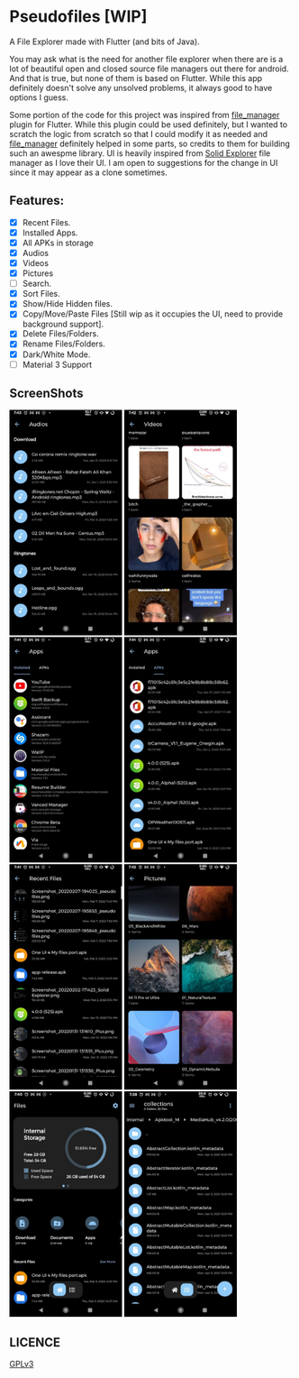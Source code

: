 # Pseudofiles [WIP]

A File Explorer made with Flutter (and bits of Java).

You may ask what is the need for another file explorer when there are is a lot of beautiful open and closed source file managers out there for android. And that is true, but none of them is based on Flutter. While this app definitely doesn't solve any unsolved problems, it always good to have options I guess.

Some portion of the code for this project was inspired from [file_manager](https://github.com/DevsOnFlutter/file_manager) plugin for Flutter. While this plugin could be used definitely, but I wanted to scratch the logic from scratch so that I could modify it as needed and [file_manager](https://github.com/DevsOnFlutter/file_manager) definitely helped in some parts, so credits to them for building such an awespme library. UI is heavily inspired from [Solid Explorer](https://play.google.com/store/apps/details?id=pl.solidexplorer2) file manager as I love their UI. I am open to suggestions for the change in UI since it may appear as a clone sometimes.

## Features:
- [x] Recent Files.
- [x] Installed Apps.
- [x] All APKs in storage
- [x] Audios
- [x] Videos
- [x] Pictures
- [ ] Search.
- [x] Sort Files.
- [x] Show/Hide Hidden files.
- [x] Copy/Move/Paste Files [Still wip as it occupies the UI, need to provide background support].
- [x] Delete Files/Folders.
- [x] Rename Files/Folders.
- [x] Dark/White Mode.
- [ ] Material 3 Support

## ScreenShots
<img src="screenshots/1.jpg" width="200"> <img src="screenshots/2.jpg" width="200"> <img src="screenshots/3.jpg" width="200">
<img src="screenshots/4.jpg" width="200"> <img src="screenshots/5.jpg" width="200"> <img src="screenshots/6.jpg" width="200">
<img src="screenshots/7.jpg" width="200"> <img src="screenshots/8.jpg" width="200">

## LICENCE
[GPLv3](https://github.com/Android-Builds/pseudofiles/blob/main/LICENSE)
